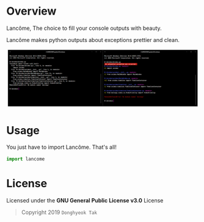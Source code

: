 # Overview
Lancôme, The choice to fill your console outputs with beauty.

Lancôme makes python outputs about exceptions prettier and clean.

![Example](./docs/beforeafter.png)

# Usage
You just have to import Lancôme. That's all!

```python
import lancome
```

# License
Licensed under the **GNU General Public License v3.0** License

> Copyright 2019 `Donghyeok Tak`
